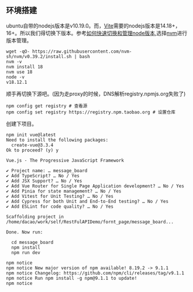 
## 环境搭建

ubuntu自带的nodejs版本是v10.19.0。而，[Vite](https://cn.vitejs.dev/guide/#scaffolding-your-first-vite-project)需要的nodejs版本是14.18+，16+。所以我们得切换下版本。参考[如何快速切换和管理node版本](https://juejin.cn/post/7132680379898527757),选择[nvm](https://github.com/nvm-sh/nvm)进行版本管理。

```shell
wget -qO- https://raw.githubusercontent.com/nvm-sh/nvm/v0.39.2/install.sh | bash
nvm -v
nvm install 18
nvm use 18
node -v   
v18.12.1
```

顺手再切换下源吧。(因为走proxy的时候，DNS解析registry.npmjs.org失败了)

```shell
npm config get registry # 查看源
npm config set registry https://registry.npm.taobao.org # 设置仓库
```

创建下项目。

```shell
npm init vue@latest                        
Need to install the following packages:
  create-vue@3.3.4
Ok to proceed? (y) y

Vue.js - The Progressive JavaScript Framework

✔ Project name: … message_board
✔ Add TypeScript? … No / Yes
✔ Add JSX Support? … No / Yes
✔ Add Vue Router for Single Page Application development? … No / Yes
✔ Add Pinia for state management? … No / Yes
✔ Add Vitest for Unit Testing? … No / Yes
✔ Add Cypress for both Unit and End-to-End testing? … No / Yes
✔ Add ESLint for code quality? … No / Yes

Scaffolding project in /home/dacao/work/self/RestFulAPIDemo/fornt_page/message_board...

Done. Now run:

  cd message_board
  npm install
  npm run dev

npm notice 
npm notice New major version of npm available! 8.19.2 -> 9.1.1
npm notice Changelog: https://github.com/npm/cli/releases/tag/v9.1.1
npm notice Run npm install -g npm@9.1.1 to update!
npm notice 
```